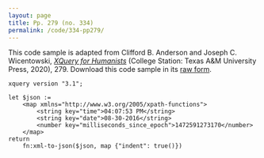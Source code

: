 ```yaml
---
layout: page
title: Pp. 279 (no. 334)
permalink: /code/334-pp279/
---
```


This code sample is adapted from Clifford B. Anderson and Joseph C. Wicentowski, 
[_XQuery for Humanists_](/) (College Station: Texas A&M University Press, 2020), 279. 
Download this code sample in its [raw form](/code/334-pp279/334-pp279.xq).

```xquery
xquery version "3.1";

let $json :=
    <map xmlns="http://www.w3.org/2005/xpath-functions">
        <string key="time">04:07:53 PM</string>
        <string key="date">08-30-2016</string>
        <number key="milliseconds_since_epoch">1472591273170</number>
    </map>
return
    fn:xml-to-json($json, map {"indent": true()})
```  
